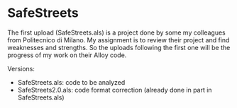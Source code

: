 # SafeStreets

The first upload (SafeStreets.als) is a project done by some my colleagues from Politecnico di Milano.
My assignment is to review their project and find weaknesses and strengths. 
So the uploads following the first one will be the progress of my work on their Alloy code.



Versions:
- SafeStreets.als: code to be analyzed
- SafeStreets2.0.als: code format correction (already done in part in SafeStreets.als)
